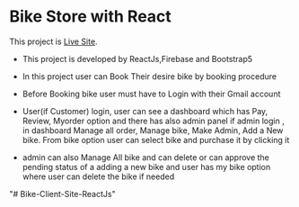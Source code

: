 # Bike Store with React

This project is [Live Site](https://bike-3c52c.web.app/).


* This project is developed by ReactJs,Firebase and Bootstrap5

* In this project user can Book Their desire bike by booking procedure

* Before Booking bike user must have to Login with their Gmail account

* User(if Customer) login, user can see a dashboard which has Pay, Review, Myorder option and there has also admin panel if admin login , in dashboard Manage all order, Manage bike, Make Admin, Add a New bike. From bike option user can select bike and purchase it by clicking it

* admin can also Manage All bike and can delete or can approve the pending status of a adding a new bike and user has my bike option  where user can delete the bike if needed
 
"# Bike-Client-Site-ReactJs" 
